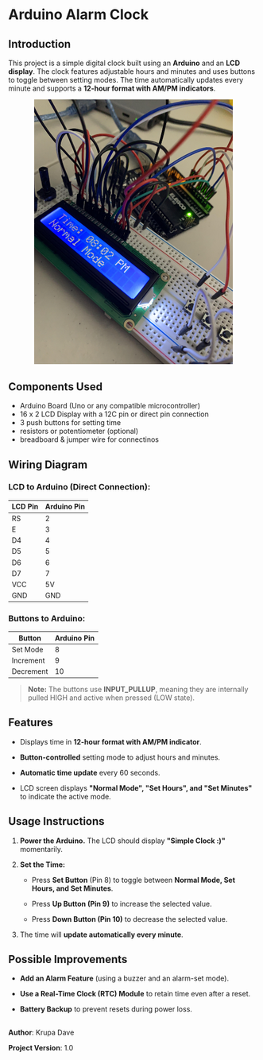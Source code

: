 # Arduino Alarm Clock 

## Introduction

This project is a simple digital clock built using an **Arduino** and an **LCD display**. The clock features adjustable hours and minutes and uses buttons to toggle between setting modes. The time automatically updates every minute and supports a **12-hour format with AM/PM indicators**.

<p align="center">
  <img src="unnamed.jpg" width="400">
</p>

## Components Used 

* Arduino Board (Uno or any compatible microcontroller)
* 16 x 2 LCD Display with a 12C pin or direct pin connection
* 3 push buttons for setting time
* resistors or potentiometer (optional) 
* breadboard & jumper wire for connectinos

## Wiring Diagram

### LCD to Arduino (Direct Connection):

| LCD Pin | Arduino Pin |
| --- | --- |
| RS | 2 |
| E | 3 |
| D4 | 4 |
| D5 | 5 |
| D6 | 6 |
| D7 | 7 |
| VCC | 5V |
| GND | GND |

### Buttons to Arduino:


| Button | Arduino Pin |
| --- | --- |
| Set Mode | 8 |
| Increment | 9 |
| Decrement | 10 |
> **Note:** The buttons use **INPUT_PULLUP**, meaning they are internally pulled HIGH and active when pressed (LOW state).

## Features

-   Displays time in **12-hour format with AM/PM indicator**.

-   **Button-controlled** setting mode to adjust hours and minutes.

-   **Automatic time update** every 60 seconds.

-   LCD screen displays **"Normal Mode", "Set Hours", and "Set Minutes"** to indicate the active mode.

## Usage Instructions

1.  **Power the Arduino.** The LCD should display **"Simple Clock :)"** momentarily.

2.  **Set the Time:**

    -   Press **Set Button** (Pin 8) to toggle between **Normal Mode, Set Hours, and Set Minutes**.

    -   Press **Up Button (Pin 9)** to increase the selected value.

    -   Press **Down Button (Pin 10)** to decrease the selected value.

3.  The time will **update automatically every minute**.




## Possible Improvements

-   **Add an Alarm Feature** (using a buzzer and an alarm-set mode).

-   **Use a Real-Time Clock (RTC) Module** to retain time even after a reset.


-   **Battery Backup** to prevent resets during power loss.

##

**Author**: Krupa Dave

**Project Version**: 1.0
